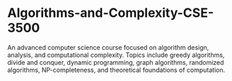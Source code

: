 # Algorithms-and-Complexity-CSE-3500
An advanced computer science course focused on algorithm design, analysis, and computational complexity. Topics include greedy algorithms, divide and conquer, dynamic programming, graph algorithms, randomized algorithms, NP-completeness, and theoretical foundations of computation.

